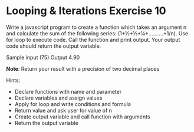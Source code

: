 # Looping & Iterations Exercise 10

Write a javascript program to create a function which takes an argument n and calculate the sum of the following series: (1+½+⅓+¼+..........+1/n). Use for loop to execute code. Call the function and print output. Your output code should return the output variable.
 
Sample input (75)  Output 4.90 

**Note**: Return your result with a precision of two decimal places

Hints:

- Declare functions with name and parameter
- Declare variables and assign values
- Apply for loop and write conditions and formula
- Return value and ask user for value of n
- Create output variable and call function with arguments
- Return the output variable
